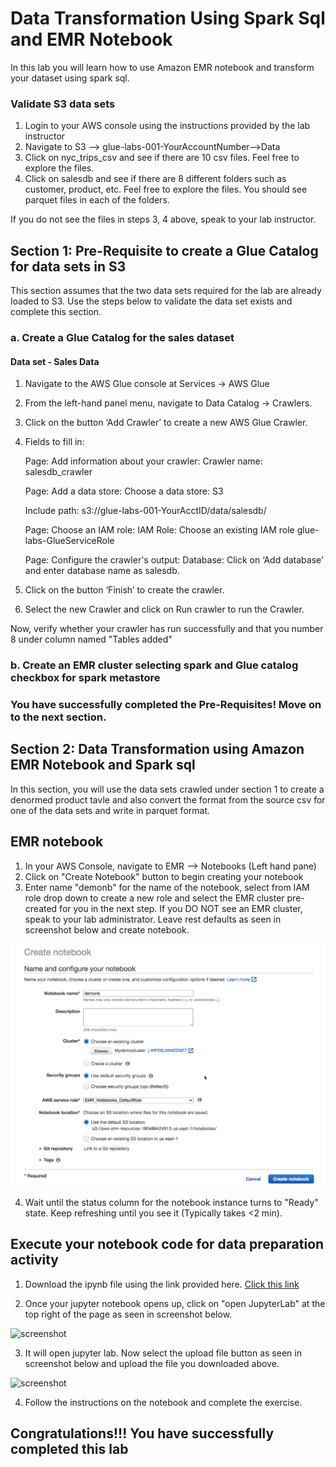 # Data Transformation Using Spark Sql and EMR Notebook

In this lab you will learn how to use Amazon EMR notebook  and transform your dataset using spark sql.

### Validate S3 data sets

1. Login to your AWS console using the instructions provided by the lab instructor
2. Navigate to S3 --> glue-labs-001-YourAccountNumber-->Data
3. Click on nyc_trips_csv and see if there are 10 csv files. Feel free to explore the files.
4. Click on salesdb and see if there are 8 different folders such as customer, product, etc. Feel free to explore the files. You should see parquet files in each of the folders.

If you do not see the files in steps 3, 4 above, speak to your lab instructor.

## Section 1: Pre-Requisite to create a Glue Catalog for data sets in S3

This section assumes that the two data sets required for the lab are already loaded to S3. Use the steps below to validate the data set exists and complete this section.

### a. Create a Glue Catalog for the sales dataset 

#### Data set - Sales Data

1. Navigate to the AWS Glue console at Services -> AWS Glue

2. From the left-hand panel menu, navigate to Data Catalog -> Crawlers.

3. Click on the button ‘Add Crawler’ to create a new AWS Glue Crawler.

4. Fields to fill in:

    Page: Add information about your crawler: 
    Crawler name: salesdb_crawler

    Page: Add a data store: 
    Choose a data store: S3

    Include path: s3://glue-labs-001-YourAcctID/data/salesdb/

    Page: Choose an IAM role: 
    IAM Role: Choose an existing IAM role glue-labs-GlueServiceRole

    Page: Configure the crawler's output: 
    Database: Click on ‘Add database’ and enter database name as salesdb.

5. Click on the button ‘Finish’ to create the crawler.

6. Select the new Crawler and click on Run crawler to run the Crawler.

Now, verify whether your crawler has run successfully and that you number 8 under column named "Tables added"

### b. Create an EMR cluster selecting spark and Glue catalog checkbox for spark metastore


### You have successfully completed the Pre-Requisites! Move on to the next section. 


## Section 2: Data Transformation using Amazon EMR  Notebook and Spark sql

In this section, you will use the data sets crawled under section 1 to create a denormed product tavle and also convert the format from the source csv for one of the data sets and write in parquet format.

## EMR notebook

1. In your AWS Console, navigate to EMR --> Notebooks (Left hand pane)
2. Click on "Create Notebook" button to begin creating your notebook
3. Enter name "demonb" for the name of the notebook, select from IAM role drop down to create a new role and select the EMR cluster pre-created for you in the next step. If you DO NOT see an EMR cluster, speak to your lab administrator. Leave rest defaults as seen in screenshot below and create notebook.

![screenshot](img/pictureemr1.png)

4. Wait until the status column for the notebook instance turns to "Ready" state. Keep refreshing until you see it (Typically takes <2 min).



## Execute your notebook code for data preparation activity

1. Download the ipynb file using the link provided here. 
[Click this link](https://emp-cf-templates-us-west-2.s3.us-west-2.amazonaws.com/emrlab/EMR-sparksql-lab.ipynb)

2. Once your jupyter notebook opens up, click on "open JupyterLab" at the top right of the page as seen in screenshot below.

![screenshot](img/picture1.png)

3. It will open jupyter lab. Now select the upload file button as seen in screenshot below and upload the file you downloaded above. 

![screenshot](img/picture2.png)

4. Follow the instructions on the notebook and complete the exercise. 


## Congratulations!!! You have successfully completed this lab
